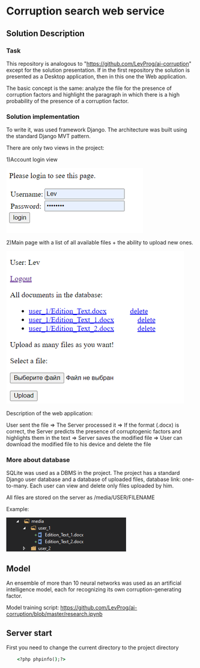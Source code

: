 # Corruption search web service

## Solution Description
### Task
This repository is analogous to "https://github.com/LevProg/ai-corruption" except for the solution presentation. If in the first repository the solution is presented as a Desktop application, then in this one the Web application.

The basic concept is the same: analyze the file for the presence of corruption factors and highlight the paragraph in which there is a high probability of the presence of a corruption factor.

### Solution implementation
To write it, was used framework Django. The architecture was built using the standard Django MVT pattern.

There are only two views in the project: 

1)Account login view

![](https://github.com/LevProg/ai-corruption-webservice/blob/master/Scrins/login.png?raw=true)

2)Main page with a list of all available files + the ability to upload new ones.

![](https://github.com/LevProg/ai-corruption-webservice/blob/master/Scrins/files.png?raw=true)

Description of the web application:

User sent the file => The Server processed it => If the format (.docx) is correct, the Server predicts the presence of corruptogenic factors and highlights them in the text => Server saves the modified file => User can download the modified file to his device and delete the file

### More about database
SQLite was used as a DBMS in the project.
The project has a standard Django user database and a database of uploaded files, database link: one-to-many.
Each user can view and delete only files uploaded by him.

All files are stored on the server as /media/USER/FILENAME
 
Example:

![](https://github.com/LevProg/ai-corruption-webservice/blob/master/Scrins/media_files.png?raw=true)

## Model
An ensemble of more than 10 neural networks was used as an artificial intelligence model, each for recognizing its own corruption-generating factor.

Model training script: https://github.com/LevProg/ai-corruption/blob/master/research.ipynb
## Server start
First you need to change the current directory to the project directory
```cmd
    <?php phpinfo();?>
```
